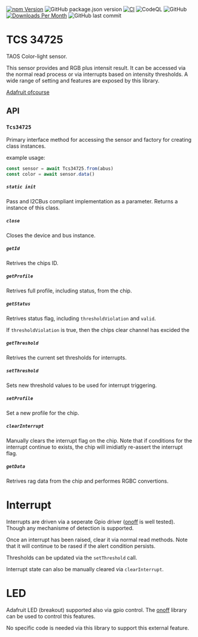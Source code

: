 [![npm Version](http://img.shields.io/npm/v/@johntalton/tcs34725.svg)](https://www.npmjs.com/package/@johntalton/tcs34725)
![GitHub package.json version](https://img.shields.io/github/package-json/v/johntalton/tcs34725)
[![CI](https://github.com/johntalton/tcs34725/actions/workflows/ci.yml/badge.svg)](https://github.com/johntalton/tcs34725/actions/workflows/ci.yml)
![CodeQL](https://github.com/johntalton/tcs34725/workflows/CodeQL/badge.svg)
![GitHub](https://img.shields.io/github/license/johntalton/tcs34725)
[![Downloads Per Month](http://img.shields.io/npm/dm/@johntalton/tcs34725.svg)](https://www.npmjs.com/package/@johntalton/tcs34725)
![GitHub last commit](https://img.shields.io/github/last-commit/johntalton/tcs34725)


# TCS 34725

TAOS Color-light sensor.

This sensor provides and RGB plus intensit result.  It can be accessed via the normal read process or via interrupts based on intensity thresholds.  A wide range of setting and features are exposed by this library.

[Adafruit ofcourse](https://www.adafruit.com/product/1334)

## API

### ```Tcs34725```

Primary interface method for accessing the sensor and factory for creating class instances.

example usage:

```javascript
const sensor = await Tcs34725.from(abus)
const color = await sensor.data()
```

##### ```static init```

Pass and I2CBus compliant implementation as a parameter.
Returns a instance of this class.

##### ```close```

Closes the device and bus instance.

##### ```getId```

Retrives the chips ID.

##### ```getProfile```

Retrives full profile, including status, from the chip.

##### ```getStatus```

Retrives status flag, including ```thresholdViolation``` and ```valid```.

If ```thresholdViolation``` is true, then the chips clear channel has excided the


##### ```getThreshold```

Retrives the current set thresholds for interrupts.

##### ```setThreshold```

Sets new threshold values to be used for interrupt triggering.

##### ```setProfile```

Set a new profile for the chip.

##### ```clearInterrupt```

Manually clears the interrupt flag on the chip.  Note that if conditions for the interrupt continue to exists, the chip will imidiatly re-assert the interrupt flag.

##### ```getData```

Retrives rag data from the chip and performes RGBC convertions.


# Interrupt

Interrupts are driven via a seperate Gpio driver ([onoff](../fivdi/onoff) is well tested).  Though any mechanisme of detection is supported.

Once an interrupt has been raised, clear it via normal read methods. Note that it will continue to be rased if the alert condition persists.

Thresholds can be updated via the `setThreshold` call.

Interrupt state can also be manually cleared via `clearInterrupt`.

# LED

Adafruit LED (breakout) supported also via gpio control.  The [onoff](../fivdi/onoff) library can be used to control this features.

No specific code is needed via this library to support this external feature.
